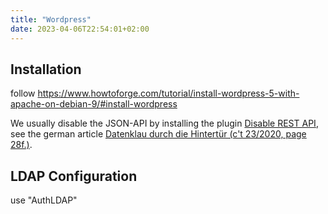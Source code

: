 ```yaml
---
title: "Wordpress"
date: 2023-04-06T22:54:01+02:00
---
```


## Installation

follow https://www.howtoforge.com/tutorial/install-wordpress-5-with-apache-on-debian-9/#install-wordpress

We usually disable the JSON-API by installing the plugin [Disable REST API](https://wordpress.org/plugins/disable-json-api/), see the german article [Datenklau durch die ­Hintertür (c't 23/2020, page 28f.)](https://www.heise.de/select/ct/2020/23/2024809460577976425).

## LDAP Configuration

use "AuthLDAP"